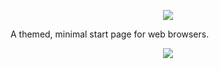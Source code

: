 <p align="center">
<img src="https://raw.githubusercontent.com/Harshit-T/nightly/logo.svg" />
</p>

A themed, minimal start page for web browsers.

<p align="center">
<img src="https://raw.githubusercontent.com/Harshit-T/nightly/preview.svg" />	
</p>
